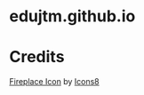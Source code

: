 
# edujtm.github.io

# Credits

[Fireplace Icon](https://icons8.com/icons/set/fireplace) by [Icons8](https://icons8.com/)
